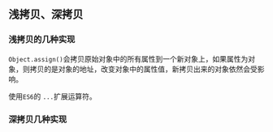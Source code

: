 ## 浅拷贝、深拷贝

### 浅拷贝的几种实现

`Object.assign()`会拷贝原始对象中的所有属性到一个新对象上，如果属性为对象，则拷贝的是对象的地址，改变对象中的属性值，新拷贝出来的对象依然会受影响。

使用`ES6`的 `...`扩展运算符。

### 深拷贝几种实现
